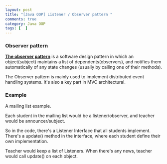 ```yaml
---
layout: post
title: "[Java OOP] Listener / Observer pattern "
comments: true
category: Java OOP
tags: [  ]
---
```


### Observer pattern

__[The observer pattern](http://en.wikipedia.org/wiki/Observer_pattern)__ is a software design pattern in which an object(subject) maintains a list of dependents(observers), and notifies them automatically of any state changes (usually by calling one of their methods). 

The Observer pattern is mainly used to implement distributed event handling systems. It's also a key part in MVC architectural. 

### Example

A mailing list example. 

Each student in the mailing list would be a listener/observer, and teacher would be announcer/subject. 

So in the code, there's a Listener Interface that all students implement. There's a update() method in the interface, where each student define their own implementation. 

Teacher would keep a list of Listeners. When there's any news, teacher would call update() on each object. 

